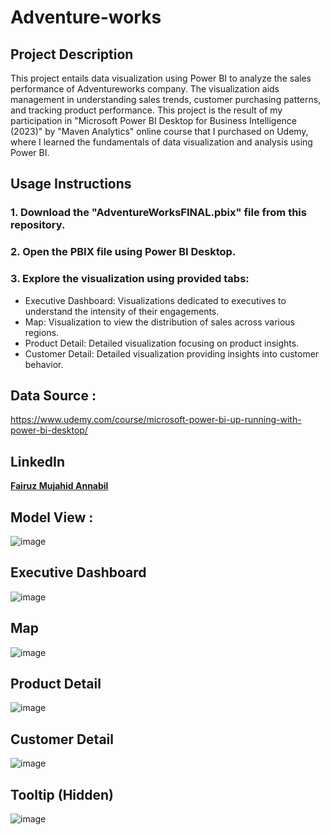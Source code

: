 # Adventure-works
## Project Description
This project entails data visualization using Power BI to analyze the sales performance of Adventureworks company. The visualization aids management in understanding sales trends, customer purchasing patterns, and tracking product performance. This project is the result of my participation in "Microsoft Power BI Desktop for Business Intelligence (2023)" by "Maven Analytics" online course that I purchased on Udemy, where I learned the fundamentals of data visualization and analysis using Power BI.
## Usage Instructions
### 1. Download the "AdventureWorksFINAL.pbix" file from this repository.
### 2. Open the PBIX file using Power BI Desktop.
### 3. Explore the visualization using provided tabs:
- Executive Dashboard: Visualizations dedicated to executives to understand the intensity of their engagements.
- Map: Visualization to view the distribution of sales across various regions.
- Product Detail: Detailed visualization focusing on product insights.
- Customer Detail: Detailed visualization providing insights into customer behavior.
## Data Source : 
https://www.udemy.com/course/microsoft-power-bi-up-running-with-power-bi-desktop/

## LinkedIn
[**Fairuz Mujahid Annabil**](link_ke_profil_linkedin_anda)

## Model View  :
![image](https://github.com/Ruzsel/Adventure-works/assets/150054552/93dbac99-3c47-4442-abfb-fbd5a3cad0a1)
## Executive Dashboard
![image](https://github.com/Ruzsel/Adventure-works-Power-Bi-Visualization/assets/150054552/d6d0e032-ff0b-482e-9f79-5c410b806709)
## Map
![image](https://github.com/Ruzsel/Adventure-works-Power-Bi-Visualization/assets/150054552/96469c8b-f384-4cf0-a241-c55f0dbdbe08)
## Product Detail
![image](https://github.com/Ruzsel/Adventure-works-Power-Bi-Visualization/assets/150054552/afb35b1f-ae77-4857-a04b-2cd45d139d47)
## Customer Detail
![image](https://github.com/Ruzsel/Adventure-works-Power-Bi-Visualization/assets/150054552/77baae3b-9383-4edd-bb92-b2db7f23559e)
## Tooltip (Hidden)
![image](https://github.com/Ruzsel/Adventure-works-Power-Bi-Visualization/assets/150054552/2b29b6e4-863d-4026-a107-79089ee6908a)


